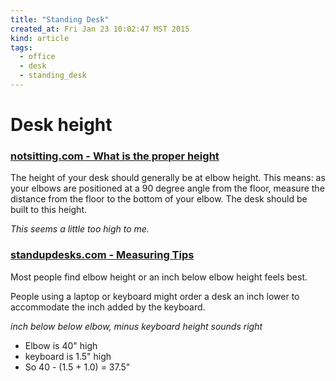 ```yaml
---
title: "Standing Desk"
created_at: Fri Jan 23 10:02:47 MST 2015
kind: article
tags:
  - office
  - desk
  - standing_desk
---
```


# Desk height

### [notsitting.com - What is the proper height](http://notsitting.com/standing-desks/making-the-switch/proper-height/)

The height of your desk should generally be at elbow height. This means:
as your elbows are positioned at a 90 degree angle from the floor,
measure the distance from the floor to the bottom of your elbow. The
desk should be built to this height.

_This seems a little too high to me._

### [standupdesks.com - Measuring Tips](http://www.standupdesks.com/measuring-tips)

Most people find elbow height or an inch below elbow height feels best.

People using a laptop or keyboard might order a desk an inch lower to
accommodate the inch added by the keyboard.

_inch below below elbow, minus keyboard height sounds right_

* Elbow is 40" high
* keyboard is 1.5" high
* So 40 - (1.5 + 1.0) = 37.5"

